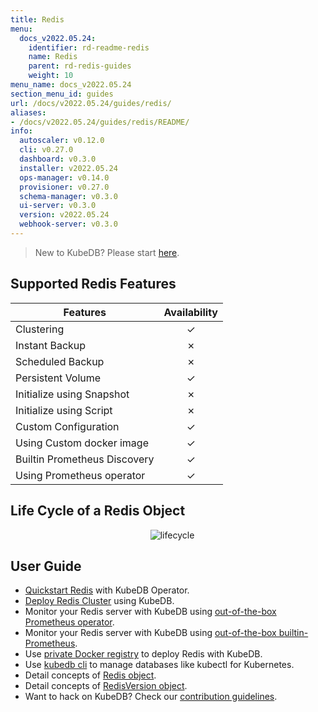 ```yaml
---
title: Redis
menu:
  docs_v2022.05.24:
    identifier: rd-readme-redis
    name: Redis
    parent: rd-redis-guides
    weight: 10
menu_name: docs_v2022.05.24
section_menu_id: guides
url: /docs/v2022.05.24/guides/redis/
aliases:
- /docs/v2022.05.24/guides/redis/README/
info:
  autoscaler: v0.12.0
  cli: v0.27.0
  dashboard: v0.3.0
  installer: v2022.05.24
  ops-manager: v0.14.0
  provisioner: v0.27.0
  schema-manager: v0.3.0
  ui-server: v0.3.0
  version: v2022.05.24
  webhook-server: v0.3.0
---
```


> New to KubeDB? Please start [here](/docs/v2022.05.24/README).

## Supported Redis Features

| Features                     | Availability |
| ---------------------------- | :----------: |
| Clustering                   |   &#10003;   |
| Instant Backup               |   &#10007;   |
| Scheduled Backup             |   &#10007;   |
| Persistent Volume            |   &#10003;   |
| Initialize using Snapshot    |   &#10007;   |
| Initialize using Script      |   &#10007;   |
| Custom Configuration         |   &#10003;   |
| Using Custom docker image    |   &#10003;   |
| Builtin Prometheus Discovery |   &#10003;   |
| Using Prometheus operator    |   &#10003;   |

## Life Cycle of a Redis Object

<p align="center">
  <img alt="lifecycle"  src="/docs/v2022.05.24/images/redis/redis-lifecycle.png">
</p>

## User Guide

- [Quickstart Redis](/docs/v2022.05.24/guides/redis/quickstart/quickstart) with KubeDB Operator.
- [Deploy Redis Cluster](/docs/v2022.05.24/guides/redis/clustering/redis-cluster) using KubeDB.
- Monitor your Redis server with KubeDB using [out-of-the-box Prometheus operator](/docs/v2022.05.24/guides/redis/monitoring/using-prometheus-operator).
- Monitor your Redis server with KubeDB using [out-of-the-box builtin-Prometheus](/docs/v2022.05.24/guides/redis/monitoring/using-builtin-prometheus).
- Use [private Docker registry](/docs/v2022.05.24/guides/redis/private-registry/using-private-registry) to deploy Redis with KubeDB.
- Use [kubedb cli](/docs/v2022.05.24/guides/redis/cli/cli) to manage databases like kubectl for Kubernetes.
- Detail concepts of [Redis object](/docs/v2022.05.24/guides/redis/concepts/redis).
- Detail concepts of [RedisVersion object](/docs/v2022.05.24/guides/redis/concepts/catalog).
- Want to hack on KubeDB? Check our [contribution guidelines](/docs/v2022.05.24/CONTRIBUTING).
